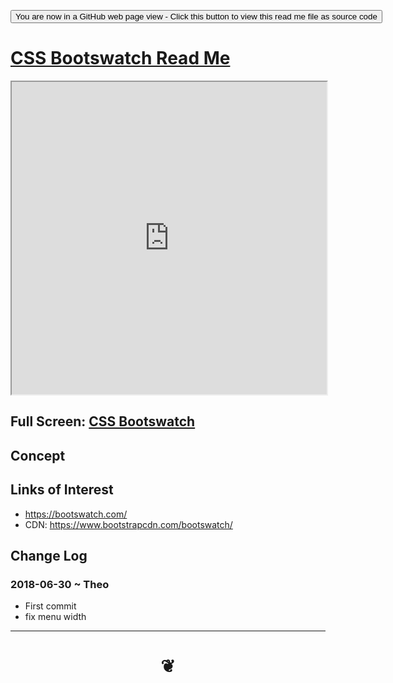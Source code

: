 <span style=display:none; >[You are now in a GitHub source code view - click this link to view Read Me file as a web page]( https://jaanga.github.io/#cookbook-html/examples/appearance-css/css-switch/css-bootswatch/README.md "View file as a web page." ) </span>

<div><input type=button onclick="window.location.href='https://github.com/pushme-pullyou/pushme-pullyou.github.io/blob/master/tootoo-templates/README.md'";
value='You are now in a GitHub web page view - Click this button to view this read me file as source code' ></div>


# [CSS Bootswatch Read Me]( #README.md )


<iframe src=https://jaanga.github.io/cookbook-html/examples/appearance-css/css-switch/css-bootswatch/css-bootswatch.html width=100% height=500px >Iframes are not viewable in GitHub source code view</iframe>

## Full Screen: [CSS Bootswatch]( https://jaanga.github.io/cookbook-html/examples/appearance-css/css-switch/css-bootswatch/css-bootswatch.html )


## Concept


## Links of Interest

* https://bootswatch.com/
* CDN: https://www.bootstrapcdn.com/bootswatch/

## Change Log


### 2018-06-30 ~ Theo

* First commit
* fix menu width


***
# <center title="hello!" ><a href=javascript:window.scrollTo(0,0); style=text-decoration:none; > ❦ </a></center>
